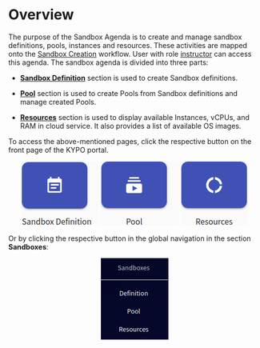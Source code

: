 # Overview
The purpose of the Sandbox Agenda is to create and manage sandbox definitions, pools, instances and resources. These activities are mapped onto the [Sandbox Creation](../../basic-concepts/typical-training-workflow/training-workflow-cloud.md#sandboxes-creation) workflow. User with role [instructor](../../user-guide-advanced/users-and-groups/roles.md#instructor) can access this agenda. The sandbox agenda is divided into three parts:

* **[Sandbox Definition](sandbox-definition.md)** section is used to create Sandbox definitions.

* **[Pool](pool.md)** section is used to create Pools from Sandbox definitions and manage created Pools. 

* **[Resources](resources.md)** section is used to display available Instances, vCPUs, and RAM in cloud service. It also provides a list of available OS images.

To access the above-mentioned pages, click the respective button on the front page of the KYPO portal. 

<p align="center">
  <img src="../../../img/user-guide-basic/sandbox-agenda/overview/home-page-sandbox-definition-button.png">  <img src="../../../img/user-guide-basic/sandbox-agenda/overview/home-page-pool-button.png">  <img src="../../../img/user-guide-basic/sandbox-agenda/overview/home-page-resources-button.png">
</p>

Or by clicking the respective button in the global navigation in the section **Sandboxes**:

<p align="center">
  <img src="../../../img/user-guide-basic/sandbox-agenda/overview/sandbox-agenda-overview-panel.png">
</p>

